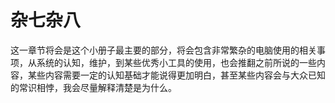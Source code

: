 # 杂七杂八

这一章节将会是这个小册子最主要的部分，将会包含非常繁杂的电脑使用的相关事项，从系统的认知，维护，到某些优秀小工具的使用，也会推翻之前所说的一些内容，某些内容需要一定的认知基础才能说得更加明白，甚至某些内容会与大众已知的常识相悖，我会尽量解释清楚是为什么。